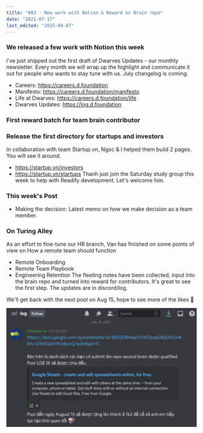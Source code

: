 ```yaml
---
title: "#83 - New work with Notion & Reward on Brain repo"
date: "2021-07-17"
last_edited: "2025-04-07"
---
```

### We released a few work with Notion this week

I've just shipped out the first draft of Dwarves Updates - our monthly newsletter. Every month we will wrap up the highlight and communicate it out for people who wants to stay tune with us. July changelog is coming.

- Careers: <https://careers.d.foundation>
- Manifesto: <https://careers.d.foundation/manifesto>
- Life at Dwarves: <https://careers.d.foundation/life>
- Dwarves Updates: <https://log.d.foundation>

### First reward batch for team brain contributor

### Release the first directory for startups and investors

In collaboration with team Startup.vn, Ngoc & I helped them build 2 pages. You will see it around.

- <https://startup.vn/investors>
- <https://startup.vn/startups>
Thanh just join the Saturday study group this week to help with Readify development. Let's welcome him.

### This week's Post

- Making the decision: Latest memo on how we make decision as a team member.

### On Turing Alley

As an effort to fine-tune our HR branch, Van has finished on some points of view on How a remote team should function

- Remote Onboarding
- Remote Team Playbook
- Engineering Retention
The fleeting notes have been collected, input into the brain repo and turned into reward for contributors. It's great to see the first step. The updates are in discord/log.

We'll get back with the next pool on Aug 15, hope to see more of the likes 👋

![](assets/notion-image-1744006965473-cgwnw.webp)
